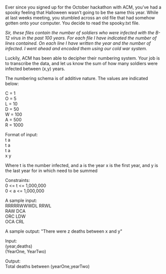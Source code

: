 
Ever since you signed up for the October hackathon with ACM, you’ve had a spooky feeling that Halloween wasn’t going to be the same this year. While at last weeks meeting, you stumbled across an old file that had somehow gotten onto your computer. You decide to read the spooky.txt file. <br>

*Sir, these files contain the number of soldiers who were infected with the B-12 virus in the past 100 years. For each file I have indicated the number of lines contained. On each line I have written the year and the number of infected. I went ahead and encoded them using our cold war system.* <br>

Luckily, ACM has been able to decipher their numbering system. Your job is to transcribe the data, and let us know the sum of how many soldiers were infected between (x,y) years. <br>


The numbering schema is of additive nature. The values are indicated below:

C = 1 <br>
O = 5 <br>
L = 10 <br>
D = 50 <br>
W = 100 <br>
A = 500 <br>
R = 1000 <br>

Format of input: <br>
t a <br>
t a <br>
t a <br>
x y <br>

Where t is the number infected, and a is the year
x is the first year, and y is the last year for in which need to be summed

Constraints: <br>
0 <= t <= 1,000,000 <br>
0 < a <= 1,000,000 <br>

A sample input: <br>
RRRRRWWWDL RRWL <br>
RAW DCA <br>
ORC LDW <br>
OCA CRL <br>

A sample output:
"There were z deaths between x and y"

Input: <br>
(year,deaths) <br>
(YearOne, YearTwo) <br>

Output: <br>
Total deaths between (yearOne,yearTwo) <br>













